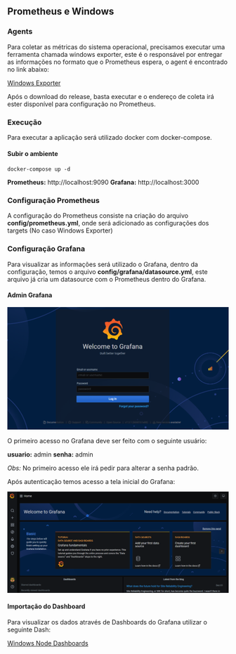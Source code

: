 ## Prometheus e Windows

### Agents

Para coletar as métricas do sistema operacional, precisamos executar uma ferramenta chamada windows exporter, este é o responsável por entregar as informações no formato que o Prometheus espera, o agent é encontrado no link abaixo:

[Windows Exporter](https://github.com/prometheus-community/windows_exporter)

Após o download do release, basta executar e o endereço de coleta irá ester disponível para configuração no Prometheus.

### Execução

Para executar a aplicação será utilizado docker com docker-compose.

#### Subir o ambiente

```
docker-compose up -d
```

**Prometheus:** http://localhost:9090
**Grafana:** http://localhost:3000

### Configuração Prometheus

A configuração do Prometheus consiste na criação do arquivo **config/prometheus.yml**, onde será adicionado as configurações dos targets (No caso Windows Exporter)

### Configuração Grafana

Para visualizar as informações será utilizado o Grafana, dentro da configuração, temos o arquivo **config/grafana/datasource.yml**, este arquivo já cria um datasource com o Prometheus dentro do Grafana.

#### Admin Grafana

![Tela de Login Grafana](imgs/grafana_login.png?raw=true "Grafana")

O primeiro acesso no Grafana deve ser feito com o seguinte usuário:

**usuario:** admin
**senha:** admin

*Obs:* No primeiro acesso ele irá pedir para alterar a senha padrão.

Após autenticação temos acesso a tela inicial do Grafana:

![Grafana Tela Inicial](imgs/grafana_home.png?raw=true "Grafana")

#### Importação do Dashboard

Para visualizar os dados através de Dashboards do Grafana utilizar o seguinte Dash:

[Windows Node Dashboards](https://grafana.com/grafana/dashboards/2129)
